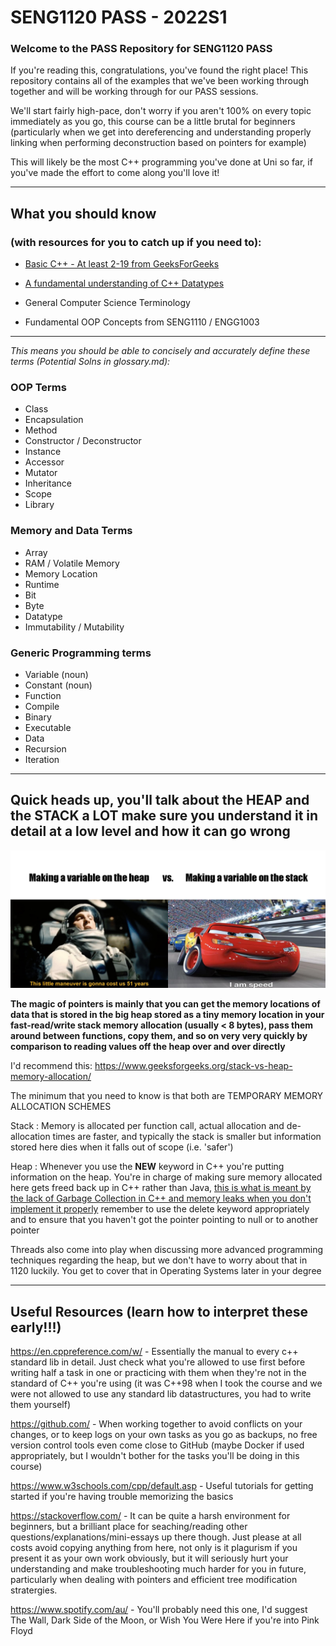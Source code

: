 # SENG1120 PASS - 2022S1

### Welcome to the PASS Repository for SENG1120 PASS

If you're reading this, congratulations, you've found the right place! This repository contains all of the examples that we've been working through together and will be working through for our PASS sessions.

We'll start fairly high-pace, don't worry if you aren't 100% on every topic immediately as you go, this course can be a little brutal for beginners (particularly when we get into dereferencing and understanding properly linking when performing deconstruction based on pointers for example)

This will likely be the most C++ programming you've done at Uni so far, if you've made the effort to come along you'll love it!

---

## What you should know
### (with resources for you to catch up if you need to):

- [Basic C++ - At least 2-19 from GeeksForGeeks](https://www.geeksforgeeks.org/c-plus-plus/)

- [A fundamental understanding of C++ Datatypes](https://www.w3schools.com/cpp/cpp_data_types.asp)

- General Computer Science Terminology

- Fundamental OOP Concepts from SENG1110 / ENGG1003

---

*This means you should be able to concisely and accurately define these terms (Potential Solns in glossary.md):*

### OOP Terms

- Class
- Encapsulation
- Method
- Constructor / Deconstructor
- Instance
- Accessor
- Mutator
- Inheritance
- Scope
- Library

### Memory and Data Terms

- Array
- RAM / Volatile Memory
- Memory Location
- Runtime
- Bit
- Byte
- Datatype
- Immutability / Mutability

### Generic Programming terms

- Variable (noun)
- Constant (noun)
- Function
- Compile
- Binary
- Executable
- Data
- Recursion
- Iteration

---

## Quick heads up, you'll talk about the HEAP and the STACK a LOT make sure you understand it in detail at a low level and how it can go wrong

![](./heap-vs-stack.png)

**The magic of pointers is mainly that you can get the memory locations of data that is stored in the big heap stored as a tiny memory location in your fast-read/write stack memory allocation (usually < 8 bytes), pass them around between functions, copy them, and so on very very quickly by comparison to reading values off the heap over and over directly**

I'd recommend this:
https://www.geeksforgeeks.org/stack-vs-heap-memory-allocation/

The minimum that you need to know is that both are TEMPORARY MEMORY ALLOCATION SCHEMES

Stack : Memory is allocated per function call, actual allocation and de-allocation times are faster, and typically the stack is smaller but information stored here dies when it falls out of scope (i.e. 'safer')

Heap : Whenever you use the **NEW** keyword in C++ you're putting information on the heap. You're in charge of making sure memory allocated here gets freed back up in C++ rather than Java, [this is what is meant by the lack of Garbage Collection in C++ and memory leaks when you don't implement it properly](https://www.geeksforgeeks.org/memory-leak-in-c-and-how-to-avoid-it/) remember to use the delete keyword appropriately and to ensure that you haven't got the pointer pointing to null or to another pointer

Threads also come into play when discussing more advanced programming techniques regarding the heap, but we don't have to worry about that in 1120 luckily. You get to cover that in Operating Systems later in your degree

---

## Useful Resources (learn how to interpret these early!!!)

https://en.cppreference.com/w/ - Essentially the manual to every c++ standard lib in detail. Just check what you're allowed to use first before writing half a task in one or practicing with them when they're not in the standard of C++ you're using (it was C++98 when I took the course and we were not allowed to use any standard lib datastructures, you had to write them yourself)

https://github.com/ - When working together to avoid conflicts on your changes, or to keep logs on your own tasks as you go as backups, no free version control tools even come close to GitHub (maybe Docker if used appropriately, but I wouldn't bother for the tasks you'll be doing in this course)

https://www.w3schools.com/cpp/default.asp - Useful tutorials for getting started if you're having trouble memorizing the basics

https://stackoverflow.com/ - It can be quite a harsh environment for beginners, but a brilliant place for seaching/reading other questions/explanations/mini-essays up there though. Just please at all costs avoid copying anything from here, not only is it plagurism if you present it as your own work obviously, but it will seriously hurt your understanding and make troubleshooting much harder for you in future, particularly when dealing with pointers and efficient tree modification stratergies.

https://www.spotify.com/au/ - You'll probably need this one, I'd suggest The Wall, Dark Side of the Moon, or Wish You Were Here if you're into Pink Floyd